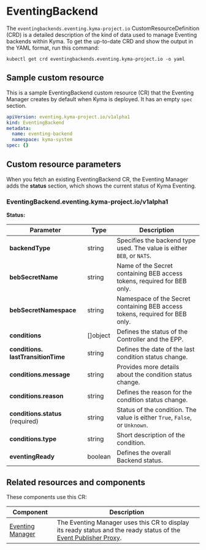 # EventingBackend

The `eventingbackends.eventing.kyma-project.io` CustomResourceDefinition (CRD) is a detailed description of the kind of data used to manage Eventing backends within Kyma. To get the up-to-date CRD and show the output in the YAML format, run this command:

```shell
kubectl get crd eventingbackends.eventing.kyma-project.io -o yaml
```

## Sample custom resource

This is a sample EventingBackend custom resource (CR) that the Eventing Manager creates by default when Kyma is deployed. It has an empty `spec` section.

```yaml
apiVersion: eventing.kyma-project.io/v1alpha1
kind: EventingBackend
metadata:
  name: eventing-backend
  namespace: kyma-system
spec: {}
```

## Custom resource parameters

When you fetch an existing EventingBackend CR, the Eventing Manager adds the **status** section, which shows the current status of Kyma Eventing. 

<!-- TABLE-START -->
### EventingBackend.eventing.kyma-project.io/v1alpha1

**Status:**

| Parameter | Type | Description |
| ---- | ----------- | ---- |
| **backendType**  | string | Specifies the backend type used. The value is either `BEB`, or `NATS`. |
| **bebSecretName**  | string | Name of the Secret containing BEB access tokens, required for BEB only. |
| **bebSecretNamespace**  | string | Namespace of the Secret containing BEB access tokens, required for BEB only. |
| **conditions**  | \[\]object | Defines the status of the Controller and the EPP. |
| **conditions.&#x200b;lastTransitionTime**  | string | Defines the date of the last condition status change. |
| **conditions.&#x200b;message**  | string | Provides more details about the condition status change. |
| **conditions.&#x200b;reason**  | string | Defines the reason for the condition status change. |
| **conditions.&#x200b;status** (required) | string | Status of the condition. The value is either `True`, `False`, or `Unknown`. |
| **conditions.&#x200b;type**  | string | Short description of the condition. |
| **eventingReady**  | boolean | Defines the overall Backend status. |

<!-- TABLE-END -->

## Related resources and components

These components use this CR:

| Component           | Description                                                                                                  |
| ------------------- | ------------------------------------------------------------------------------------------------------------ |
| [Eventing Manager](../evnt-architecture.md#eventing-manager) | The Eventing Manager uses this CR to display its ready status and the ready status of the [Event Publisher Proxy](../evnt-architecture.md#event-publisher-proxy). |
